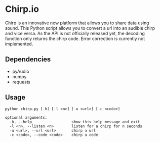 Chirp.io
========

Chirp is an innovative new platform that allows you to share data using sound. This Python script allows you to convert a url into an audible chirp and vice versa. As the API is not officially released yet, the decoding function only returns the chirp code. Error correction is currently not implemented. 

Dependencies
------------

- pyAudio
- numpy
- requests

Usage
-----

```
python chirp.py [-h] [-l <n>] [-u <url>] [-c <code>]

optional arguments:
  -h, --help                  show this help message and exit
  -l <n>, --listen <n>        listen for a chirp for n seconds
  -u <url>, --url <url>       chirp a url
  -c <code>, --code <code>    chirp a code
```
